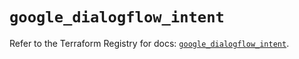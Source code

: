 # `google_dialogflow_intent`

Refer to the Terraform Registry for docs: [`google_dialogflow_intent`](https://registry.terraform.io/providers/hashicorp/google-beta/5.20.0/docs/resources/google_dialogflow_intent).

